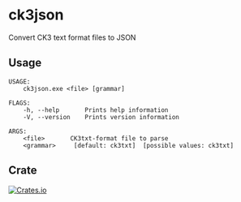 # ck3json
Convert CK3 text format files to JSON

## Usage
```
USAGE:
    ck3json.exe <file> [grammar]

FLAGS:
    -h, --help       Prints help information
    -V, --version    Prints version information

ARGS:
    <file>       CK3txt-format file to parse
    <grammar>     [default: ck3txt]  [possible values: ck3txt]
```

## Crate
[![Crates.io](https://img.shields.io/crates/v/ck3json)](https://crates.io/crates/ck3json)
